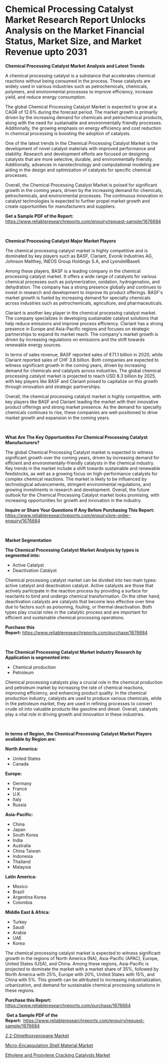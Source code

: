 <p><h1>Chemical Processing Catalyst Market Research Report Unlocks Analysis on the Market Financial Status, Market Size, and Market Revenue upto 2031</h1></p><p><strong>Chemical Processing Catalyst Market Analysis and Latest Trends</strong></p>
<p><p>A chemical processing catalyst is a substance that accelerates chemical reactions without being consumed in the process. These catalysts are widely used in various industries such as petrochemicals, chemicals, polymers, and environmental processes to improve efficiency, increase yield, and reduce energy consumption.</p><p>The global Chemical Processing Catalyst Market is expected to grow at a CAGR of 12.6% during the forecast period. The market growth is primarily driven by the increasing demand for chemicals and petrochemical products, along with the need for sustainable and environmentally friendly processes. Additionally, the growing emphasis on energy efficiency and cost reduction in chemical processing is boosting the adoption of catalysts.</p><p>One of the latest trends in the Chemical Processing Catalyst Market is the development of novel catalyst materials with improved performance and stability. Research and development efforts are focused on designing catalysts that are more selective, durable, and environmentally friendly. Additionally, advances in nanotechnology and computational modeling are aiding in the design and optimization of catalysts for specific chemical processes.</p><p>Overall, the Chemical Processing Catalyst Market is poised for significant growth in the coming years, driven by the increasing demand for chemicals, petrochemicals, and environmental processes. The continuous innovation in catalyst technologies is expected to further propel market growth and create opportunities for manufacturers and suppliers.</p></p>
<p><strong>Get a Sample PDF of the Report:&nbsp;</strong> <a href="https://www.reliableresearchreports.com/enquiry/request-sample/1676684">https://www.reliableresearchreports.com/enquiry/request-sample/1676684</a></p>
<p>&nbsp;</p>
<p><strong>Chemical Processing Catalyst Major Market Players</strong></p>
<p><p>The chemical processing catalyst market is highly competitive and is dominated by key players such as BASF, Clariant, Evonik Industries AG, Johnson Matthey, INEOS Group Holdings S.A, and LyondellBasell. </p><p>Among these players, BASF is a leading company in the chemical processing catalyst market. It offers a wide range of catalysts for various chemical processes such as polymerization, oxidation, hydrogenation, and dehydration. The company has a strong presence globally and continues to invest in research and development to improve its product offerings. BASF's market growth is fueled by increasing demand for specialty chemicals across industries such as petrochemicals, agriculture, and pharmaceuticals.</p><p>Clariant is another key player in the chemical processing catalyst market. The company specializes in developing sustainable catalyst solutions that help reduce emissions and improve process efficiency. Clariant has a strong presence in Europe and Asia-Pacific regions and focuses on strategic partnerships to expand its market reach. The company's market growth is driven by increasing regulations on emissions and the shift towards renewable energy sources.</p><p>In terms of sales revenue, BASF reported sales of €71.1 billion in 2020, while Clariant reported sales of CHF 3.8 billion. Both companies are expected to witness significant growth in the coming years, driven by increasing demand for chemicals and catalysts across industries. The global chemical processing catalyst market is projected to reach USD 8.3 billion by 2025, with key players like BASF and Clariant poised to capitalize on this growth through innovation and strategic partnerships.</p><p>Overall, the chemical processing catalyst market is highly competitive, with key players like BASF and Clariant leading the market with their innovative product offerings and strong market presence. As the demand for specialty chemicals continues to rise, these companies are well-positioned to drive market growth and expansion in the coming years.</p></p>
<p>&nbsp;</p>
<p><strong>What Are The Key Opportunities For Chemical Processing Catalyst Manufacturers?</strong></p>
<p><p>The global Chemical Processing Catalyst market is expected to witness significant growth over the coming years, driven by increasing demand for efficient and environmentally-friendly catalysts in the chemical industry. Key trends in the market include a shift towards sustainable and renewable feedstocks, as well as a growing focus on high-performance catalysts for complex chemical reactions. The market is likely to be influenced by technological advancements, stringent environmental regulations, and growing investments in research and development. Overall, the future outlook for the Chemical Processing Catalyst market looks promising, with increasing opportunities for growth and innovation in the industry.</p></p>
<p><strong>Inquire or Share Your Questions If Any Before Purchasing This Report:</strong> <a href="https://www.reliableresearchreports.com/enquiry/pre-order-enquiry/1676684">https://www.reliableresearchreports.com/enquiry/pre-order-enquiry/1676684</a></p>
<p>&nbsp;</p>
<p><strong>Market Segmentation</strong></p>
<p><strong>The Chemical Processing Catalyst Market Analysis by types is segmented into:</strong></p>
<p><ul><li>Active Catalyst</li><li>Deactivation Catalyst</li></ul></p>
<p><p>Chemical processing catalyst market can be divided into two main types: active catalyst and deactivation catalyst. Active catalysts are those that actively participate in the reaction process by providing a surface for reactants to bind and undergo chemical transformation. On the other hand, deactivation catalysts are catalysts that become less effective over time due to factors such as poisoning, fouling, or thermal deactivation. Both types play crucial roles in the catalytic process and are important for efficient and sustainable chemical processing operations.</p></p>
<p><strong>Purchase this Report:&nbsp;</strong><a href="https://www.reliableresearchreports.com/purchase/1676684">https://www.reliableresearchreports.com/purchase/1676684</a></p>
<p>&nbsp;</p>
<p><strong>The Chemical Processing Catalyst Market Industry Research by Application is segmented into:</strong></p>
<p><ul><li>Chemical production</li><li>Petroleum</li></ul></p>
<p><p>Chemical processing catalysts play a crucial role in the chemical production and petroleum market by increasing the rate of chemical reactions, improving efficiency, and enhancing product quality. In the chemical production industry, catalysts are used to produce various chemicals, while in the petroleum market, they are used in refining processes to convert crude oil into valuable products like gasoline and diesel. Overall, catalysts play a vital role in driving growth and innovation in these industries.</p></p>
<p>&nbsp;</p>
<p><strong>In terms of Region, the Chemical Processing Catalyst Market Players available by Region are:</strong></p>
<p>
    <p> <strong> North America: </strong>
        <ul>
            <li>United States</li>
            <li>Canada</li>
        </ul>
        </p> 
    <p> <strong> Europe: </strong>
        <ul>
            <li>Germany</li>
            <li>France</li>
            <li>U.K.</li>
            <li>Italy</li>
            <li>Russia</li>
        </ul>
        </p> 
    <p> <strong> Asia-Pacific: </strong>
        <ul>
            <li>China</li>
            <li>Japan</li>
            <li>South Korea</li>
            <li>India</li>
            <li>Australia</li>
            <li>China Taiwan</li>
            <li>Indonesia</li>
            <li>Thailand</li>
            <li>Malaysia</li>
        </ul>
        </p> 
    <p> <strong> Latin America: </strong>
        <ul>
            <li>Mexico</li>
            <li>Brazil</li>
            <li>Argentina Korea</li>
            <li>Colombia</li>
        </ul>
        </p> 
    <p> <strong> Middle East & Africa: </strong>
        <ul>
            <li>Turkey</li>
            <li>Saudi</li>
            <li>Arabia</li>
            <li>UAE</li>
            <li>Korea</li>
        </ul>
    </p>
    </p>
<p><p>The chemical processing catalyst market is expected to witness significant growth in the regions of North America (NA), Asia-Pacific (APAC), Europe, United States (USA), and China. Among these regions, Asia-Pacific is projected to dominate the market with a market share of 35%, followed by North America with 25%, Europe with 20%, United States with 15%, and China with 5%. This growth can be attributed to increasing industrialization, urbanization, and demand for sustainable chemical processing solutions in these regions.</p></p>
<p><strong>Purchase this Report: </strong><a href="https://www.reliableresearchreports.com/purchase/1676684">https://www.reliableresearchreports.com/purchase/1676684</a></p>
<p>&nbsp;<strong>Get a Sample PDF of the Report:&nbsp;&nbsp;</strong><a href="https://www.reliableresearchreports.com/enquiry/request-sample/1676684">https://www.reliableresearchreports.com/enquiry/request-sample/1676684</a></p>
<p><strong></strong></p>
<p><p><a href="https://github.com/nicholepatriciadoylenwnrjr0/Market-Research-Report-List-1/blob/main/22-dimethoxypropane-market.md">2,2-Dimethoxypropane Market</a></p><p><a href="https://github.com/gamblestampleyjenny50m5sl6/Market-Research-Report-List-1/blob/main/micro-encapsulation-shell-material-market.md">Micro-Encapsulation Shell Material Market</a></p><p><a href="https://github.com/wwwkeltoum/Market-Research-Report-List-2/blob/main/ethylene-and-propylene-cracking-catalysts-market.md">Ethylene and Propylene Cracking Catalysts Market</a></p></p>